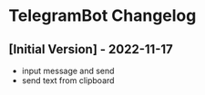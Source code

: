 # TelegramBot Changelog

## [Initial Version] - 2022-11-17

- input message and send
- send text from clipboard
